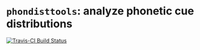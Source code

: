 # `phondisttools`: analyze phonetic cue distributions

[![Travis-CI Build Status](https://travis-ci.org/kleinschmidt/phondisttools.svg?branch=master)](https://travis-ci.org/kleinschmidt/phondisttools)

